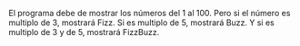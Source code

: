 El programa debe de mostrar los números del 1 al 100.
Pero si el número es multiplo de 3, mostrará Fizz.
Si es multiplo de 5, mostrará Buzz.
Y si es multiplo de 3 y de 5, mostrará FizzBuzz.